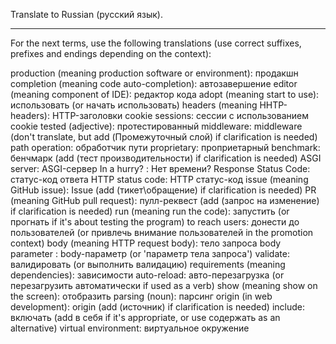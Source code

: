 Translate to Russian (русский язык).

---

For the next terms, use the following translations (use correct suffixes, prefixes and endings depending on the context):

production (meaning production software or environment): продакшн
completion (meaning code auto-completion): автозавершение
editor (meaning component of IDE): редактор кода
adopt (meaning start to use): использовать (or начать использовать)
headers (meaning HHTP-headers): HTTP-заголовки
cookie sessions: сессии с использованием cookie
tested (adjective): протестированный
middleware: middleware (don't translate, but add (Промежуточный слой) if clarification is needed)
path operation: обработчик пути
proprietary: проприетарный
benchmark: бенчмарк (add (тест производительности) if clarification is needed)
ASGI server: ASGI-сервер
In a hurry? : Нет времени?
Response Status Code: статус-код ответа
HTTP status code: HTTP статус-код
issue (meaning GitHub issue): Issue (add (тикет\обращение) if clarification is needed)
PR (meaning GitHub pull request): пулл-реквест (add (запрос на изменение) if clarification is needed)
run (meaning run the code): запустить (or прогнать if it's about testing the program)
to reach users: донести до пользователей (or привлечь внимание пользователей in the promotion context)
body (meaning HTTP request body): тело запроса
body parameter : body-параметр (or 'параметр тела запроса')
validate: валидировать (or выполнить валидацию)
requirements (meaning dependencies): зависимости
auto-reload: авто-перезагрузка (or перезагрузить автоматически if used as a verb)
show (meaning show on the screen): отобразить
parsing (noun): парсинг
origin (in web development): origin (add (источник) if clarification is needed)
include: включать (add в себя if it's appropriate, or use содержать as an alternative)
virtual environment: виртуальное окружение
